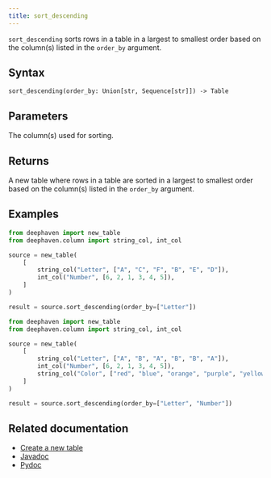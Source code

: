 ```yaml
---
title: sort_descending
---
```


`sort_descending` sorts rows in a table in a largest to smallest order based on the column(s) listed in the `order_by` argument.

## Syntax

```
sort_descending(order_by: Union[str, Sequence[str]]) -> Table
```

## Parameters

<ParamTable>
<Param name="order_by" type="Union[str, Sequence[str]]">

The column(s) used for sorting.

</Param>
</ParamTable>

## Returns

A new table where rows in a table are sorted in a largest to smallest order based on the column(s) listed in the `order_by` argument.

## Examples

```python order=source,result
from deephaven import new_table
from deephaven.column import string_col, int_col

source = new_table(
    [
        string_col("Letter", ["A", "C", "F", "B", "E", "D"]),
        int_col("Number", [6, 2, 1, 3, 4, 5]),
    ]
)

result = source.sort_descending(order_by=["Letter"])
```

```python order=source,result
from deephaven import new_table
from deephaven.column import string_col, int_col

source = new_table(
    [
        string_col("Letter", ["A", "B", "A", "B", "B", "A"]),
        int_col("Number", [6, 2, 1, 3, 4, 5]),
        string_col("Color", ["red", "blue", "orange", "purple", "yellow", "pink"]),
    ]
)

result = source.sort_descending(order_by=["Letter", "Number"])
```

## Related documentation

- [Create a new table](../../../how-to-guides/new-and-empty-table.md#new_table)
- [Javadoc](https://deephaven.io/core/javadoc/io/deephaven/api/TableOperations.html#sortDescending(java.lang.String...))
- [Pydoc](/core/pydoc/code/deephaven.table.html#deephaven.table.Table.sort_descending)
